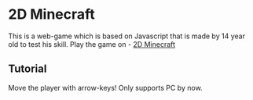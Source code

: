 # 2D Minecraft

This is a web-game which is based on Javascript that is made by 14 year old to test his skill. Play the game on - [2D Minecraft](https://theoristmc.github.io/2D-Minecraft/)

## Tutorial

Move the player with arrow-keys! Only supports PC by now.

